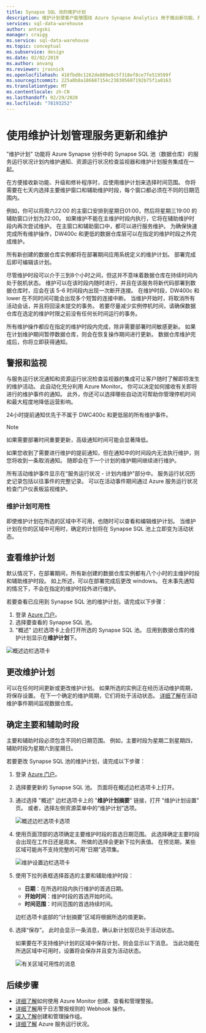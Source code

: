 ```yaml
---
title: Synapse SQL 池的维护计划
description: 维护计划使客户能够围绕 Azure Synapse Analytics 用于推出新功能、升级和修补程序的必要计划维护事件进行规划。
services: sql-data-warehouse
author: antvgski
manager: craigg
ms.service: sql-data-warehouse
ms.topic: conceptual
ms.subservice: design
ms.date: 02/02/2019
ms.author: anvang
ms.reviewer: jrasnick
ms.openlocfilehash: 418fbd0c1262de889e0c5f318ef8ce7fe519599f
ms.sourcegitcommit: 225a0b8a186687154c238305607192b75f1a8163
ms.translationtype: MT
ms.contentlocale: zh-CN
ms.lasthandoff: 02/29/2020
ms.locfileid: "78193252"
---
```

# <a name="use-maintenance-schedules-to-manage-service-updates-and-maintenance"></a>使用维护计划管理服务更新和维护

"维护计划" 功能将 Azure Synapse 分析中的 Synapse SQL 池（数据仓库）的服务运行状况计划内维护通知、资源运行状况检查监视器和维护计划服务集成在一起。 

在方便接收新功能、升级和修补程序时，应使用维护计划来选择时间范围。 你将需要在七天内选择主要维护窗口和辅助维护时段，每个窗口都必须在不同的日期范围内。

例如，你可以将周六22:00 的主窗口安排到星期日01:00，然后将星期三19:00 的辅助窗口计划为22:00。 如果维护不能在主维护时段内执行，它将在辅助维护时段内再次尝试维护。 在主窗口和辅助窗口中，都可以进行服务维护。 为确保快速完成所有维护操作，DW400c 和更低的数据仓库层可以在指定的维护时段之外完成维护。

所有新创建的数据仓库实例都将在部署期间应用系统定义的维护计划。 部署完成后即可编辑该计划。

尽管维护时段可以介于三到8个小时之间，但这并不意味着数据仓库在持续时间内处于脱机状态。 维护可以在该时段内随时进行，并且在该服务将新代码部署到数据仓库时，应会在该 5-6 时间段内出现一次断开连接。 在维护时段，DW400c 和 lower 在不同时间可能会出现多个短暂的连接中断。 当维护开始时，将取消所有活动会话，并且将回滚未提交的事务。 若要尽量减少实例停机时间，请确保数据仓库在选定的维护时限之前没有任何长时间运行的事务。

所有维护操作都应在指定的维护时段内完成，除非需要部署时间敏感更新。 如果在计划维护期间暂停数据仓库，则会在恢复操作期间进行更新。 数据仓库维护完成后，你将立即获得通知。

## <a name="alerts-and-monitoring"></a>警报和监视

与服务运行状况通知和资源运行状况检查监视器的集成可让客户随时了解即将发生的维护活动。 此自动化充分利用 Azure Monitor。 你可以决定如何接收有关即将进行的维护事件的通知。 此外，你还可以选择哪些自动流可帮助你管理停机时间和最大程度地降低运营影响。

24小时提前通知优先于不属于 DWC400c 和更低层的所有维护事件。

> [!NOTE]
> 如果需要部署时间重要更新，高级通知时间可能会显著降低。

如果您收到了需要进行维护的提前通知，但在通知中的时间段内无法执行维护，则您将收到一条取消通知。 随即会在下一个计划的维护期间继续进行维护。

所有活动维护事件显示在“服务运行状况 - 计划内维护”部分中。 服务运行状况历史记录包括以往事件的完整记录。 可以在活动事件期间通过 Azure 服务运行状况检查门户仪表板监视维护。

### <a name="maintenance-schedule-availability"></a>维护计划可用性

即使维护计划在所选的区域中不可用，也随时可以查看和编辑维护计划。 当维护计划在你的区域中可用时，确定的计划将在 Synapse SQL 池上立即变为活动状态。

## <a name="view-a-maintenance-schedule"></a>查看维护计划 

默认情况下，在部署期间，所有新创建的数据仓库实例都有八个小时的主维护时段和辅助维护时段。 如上所述，可以在部署完成后更改 windows。 在未事先通知的情况下，不会在指定的维护时段外进行维护。

若要查看已应用到 Synapse SQL 池的维护计划，请完成以下步骤：

1.  登录 [Azure 门户](https://portal.azure.com/)。
2.  选择要查看的 Synapse SQL 池。 
3.  "概述" 边栏选项卡上会打开所选的 Synapse SQL 池。 应用到数据仓库的维护计划显示在**维护计划**下。

![概述边栏选项卡](media/sql-data-warehouse-maintenance-scheduling/clear-overview-blade.PNG)

## <a name="change-a-maintenance-schedule"></a>更改维护计划 

可以在任何时间更新或更改维护计划。 如果所选的实例正在经历活动维护周期，将保存设置。 在下一个确定的维护周期，它们将处于活动状态。 [详细了解](../service-health/resource-health-overview.md)在活动维护事件期间监视数据仓库。 

## <a name="identifying-the-primary-and-secondary-windows"></a>确定主要和辅助时段

主要和辅助时段必须包含不同的日期范围。 例如，主要时段为星期二到星期四，辅助时段为星期六到星期日。

若要更改 Synapse SQL 池的维护计划，请完成以下步骤：
1.  登录 [Azure 门户](https://portal.azure.com/)。
2.  选择要更新的 Synapse SQL 池。 页面将在概述边栏选项卡上打开。 
3.  通过选择 "概述" 边栏选项卡上的 "**维护计划摘要**" 链接，打开 "维护计划设置" 页。 或者，选择左侧资源菜单中的“维护计划”选项。  

    ![概述边栏选项卡选项](media/sql-data-warehouse-maintenance-scheduling/maintenance-change-option.png)

4. 使用页面顶部的选项确定主要维护时段的首选日期范围。 此选择确定主要时段会出现在工作日还是周末。 所做的选择会更新下拉列表值。 在预览期，某些区域可能尚不支持完整的可用“日期”选项集。

   ![维护设置边栏选项卡](media/sql-data-warehouse-maintenance-scheduling/maintenance-settings-page.png)

5. 使用下拉列表框选择首选的主要和辅助维护时段：
   - **日期**：在所选时段内执行维护的首选日期。
   - **开始时间**：维护时段的首选开始时间。
   - **时间范围**：时间范围的首选持续时间。

   边栏选项卡底部的“计划摘要”区域将根据所选的值更新。 
  
6. 选择“保存”。 此时会显示一条消息，确认新计划现已处于活动状态。 

   如果要在不支持维护计划的区域中保存计划，则会显示以下消息。 当此功能在所选区域中可用时，设置将会保存并且变为活动状态。    

   ![有关区域可用性的消息](media/sql-data-warehouse-maintenance-scheduling/maintenance-not-active-toast.png)

## <a name="next-steps"></a>后续步骤
- [详细了解](../monitoring-and-diagnostics/monitor-alerts-unified-usage.md)如何使用 Azure Monitor 创建、查看和管理警报。
- [详细了解](../monitoring-and-diagnostics/monitor-alerts-unified-log-webhook.md)用于日志警报规则的 Webhook 操作。
- [深入了解](../monitoring-and-diagnostics/monitoring-action-groups.md)创建和管理操作组。
- [详细了解](../service-health/service-health-overview.md) Azure 服务运行状况。
